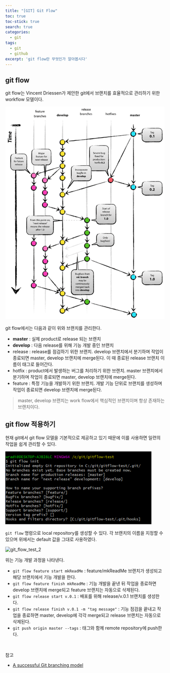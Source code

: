 ```yaml
---
title: "[GIT] Git Flow"
toc: true
toc-stick: true
search: true
categories:
  - git
tags:
  - git
  - github
excerpt: 'git flow란 무엇인가 알아봅시다'
---
```


## git flow

git flow는 Vincent Driessen가 제안한 git에서 브랜치를 효율적으로 관리하기 위한 workflow 모델이다.  

![git_flow](/assets/images/git/git_flow.png)

git flow에서는 다음과 같이 위와 브랜치를 관리한다.
- **master** : 실제 product로 release 되는 브랜치
- **develop** : 다음 release를 위해 기능 개발 중인 브랜치
- release : release를 점검하기 위한 브랜치. develop 브랜치에서 분기하며 작업이 종료되면 master, develop 브랜치에 merge된다. 이 때 종료된 release 브랜치 이름이 태그로 들어간다.
- hotfix : product에서 발생하는 버그를 처리하기 위한 브랜치. master 브랜치에서 분기하며 작업이 종료되면 master, develop 브랜치에 merge된다.
- feature : 특정 기능을 개발하기 위한 브랜치. 개발 기능 단위로 브랜치를 생성하며 작업이 종료되면 develop 브랜치에 merge된다.

> master, develop 브랜치는 work flow에서 핵심적인 브랜치이며 항상 존재하는 브랜치이다.


## git flow 적용하기

현재 git에서 git flow 모델을 기본적으로 제공하고 있기 때문에 이를 사용하면 일련의 작업을 쉽게 관리할 수 있다.

![git_flow_test_1](/assets/images/git/git_flow_test_1.png)

```git flow``` 명령으로 local repository를 생성할 수 있다. 각 브랜치의 이름을 지정할 수 있으며 위에서는 default 값을 그대로 사용하였다.

![git_flow_test_2](/assets/images/git/git_flow_test_2.png)

위는 기능 개발 과정을 나타낸다.

* ```git flow feature start mkReadMe``` : feature/mkReadMe 브랜치가 생성되고 해당 브랜치에서 기능 개발을 한다.
* ```git flow feature finish mkReadMe``` : 기능 개발을 끝낸 뒤 작업을 종료하면 develop 브랜치에 merge되고 feature 브랜치는 자동으로 삭제된다.
* ```git flow release start v.0.1``` : 배포를 위해 release/v.0.1 브랜치를 생성한다.
* ```git flow release finish v.0.1 -m "tag message"``` : 기능 점검을 끝내고 작업을 종료하면 master, develop에 각각 merge되고 release 브랜치는 자동으로 삭제된다.
* ```git push origin master --tags``` : 태그와 함께 remote repository에 push한다. 

<br/>

참고  
* [A successful Git branching model](https://nvie.com/posts/a-successful-git-branching-model/)
